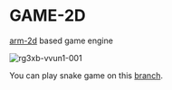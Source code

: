 # GAME-2D
[arm-2d](https://github.com/ARM-software/Arm-2D.git) based game engine

![rg3xb-vvun1-001](https://github.com/spencergotowork/GAME-2D/assets/42672437/5751af66-74e3-4681-a97b-73c871882070)

You can play snake game on this [branch](https://github.com/spencergotowork/GAME-2D/tree/snake-0.1.1).
